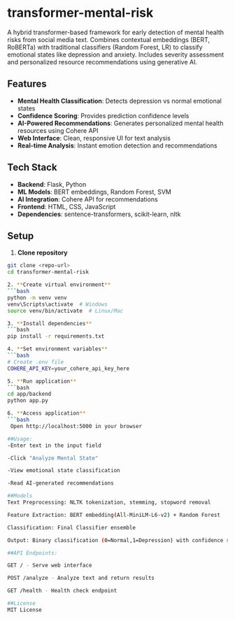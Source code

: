 # transformer-mental-risk
A hybrid transformer-based framework for early detection of mental health risks from social media text. Combines contextual embeddings (BERT, RoBERTa) with traditional classifiers (Random Forest, LR) to classify emotional states like depression and anxiety. Includes severity assessment and personalized resource recommendations using generative AI.
## Features

- **Mental Health Classification**: Detects depression vs normal emotional states
- **Confidence Scoring**: Provides prediction confidence levels
- **AI-Powered Recommendations**: Generates personalized mental health resources using Cohere API
- **Web Interface**: Clean, responsive UI for text analysis
- **Real-time Analysis**: Instant emotion detection and recommendations

## Tech Stack

- **Backend**: Flask, Python
- **ML Models**: BERT embeddings, Random Forest, SVM
- **AI Integration**: Cohere API for recommendations
- **Frontend**: HTML, CSS, JavaScript
- **Dependencies**: sentence-transformers, scikit-learn, nltk

## Setup

1. **Clone repository**
```bash
git clone <repo-url>
cd transformer-mental-risk

2. **Create virtual environment**
```bash
python -m venv venv
venv\Scripts\activate  # Windows
source venv/bin/activate  # Linux/Mac

3. **Install dependencies**
```bash
pip install -r requirements.txt

4. **Set environment variables**
```bash
# Create .env file
COHERE_API_KEY=your_cohere_api_key_here

5. **Run application**
```bash
cd app/backend
python app.py

6. **Access application**
```bash
 Open http://localhost:5000 in your browser

##Usage:
-Enter text in the input field

-Click "Analyze Mental State"

-View emotional state classification

-Read AI-generated recommendations

##Models
Text Preprocessing: NLTK tokenization, stemming, stopword removal

Feature Extraction: BERT embedding(All-MiniLM-L6-v2) + Random Forest 

Classification: Final Classifier ensemble

Output: Binary classification (0=Normal,1=Depression) with confidence scores

##API Endpoints:

GET / - Serve web interface

POST /analyze - Analyze text and return results

GET /health - Health check endpoint

##License
MIT License
